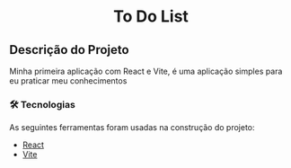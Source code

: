 <h1 align="center" font-family='"Ubuntu"'>To Do List</h1>

## Descrição do Projeto

<p >Minha primeira aplicação com React e Vite, é uma aplicação simples para eu praticar meu conhecimentos</p>

### 🛠 Tecnologias

As seguintes ferramentas foram usadas na construção do projeto:

- [React](https://pt-br.reactjs.org/)
- [Vite](https://vitejs.dev/)
